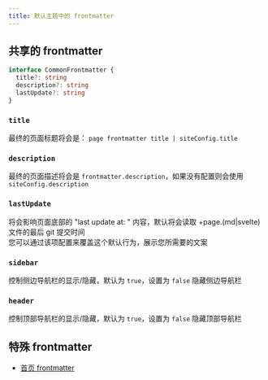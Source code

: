 ```yaml
---
title: 默认主题中的 frontmatter
---
```


## 共享的 frontmatter

```ts
interface CommonFrontmatter {
  title?: string
  description?: string
  lastUpdate?: string
}
```

### `title`
最终的页面标题将会是： `page frontmatter title | siteConfig.title`  

### `description`
最终的页面描述将会是 `frontmatter.description`，如果没有配置则会使用 `siteConfig.description`
  
###  `lastUpdate` 

将会影响页面底部的 "last update at: " 内容，默认将会读取 +page.(md|svelte) 文件的最后 git 提交时间     
您可以通过该项配置来覆盖这个默认行为，展示您所需要的文案 

### `sidebar`

控制侧边导航栏的显示/隐藏，默认为 `true`，设置为 `false` 隐藏侧边导航栏

### `header`

控制顶部导航栏的显示/隐藏，默认为 `true`，设置为 `false` 隐藏顶部导航栏

## 特殊 frontmatter

* [首页 frontmatter](/guide/default-theme/home-page/#Frontmatter)